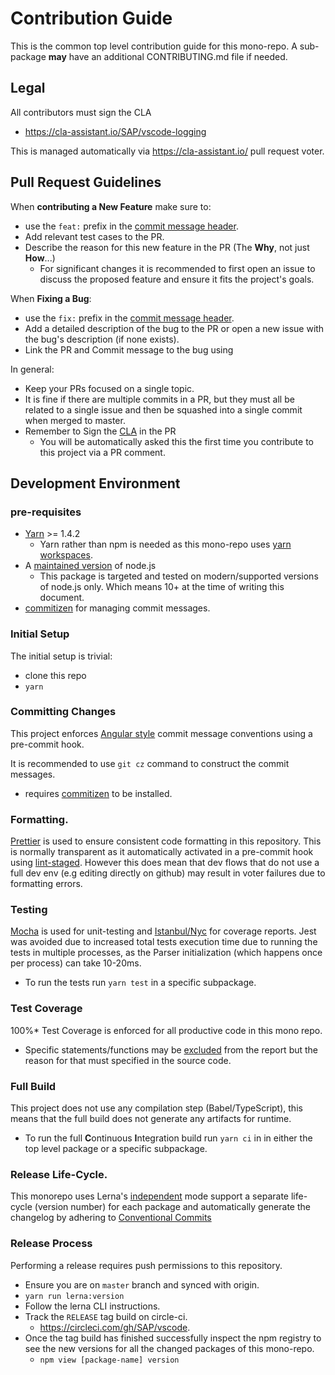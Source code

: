 # Contribution Guide

This is the common top level contribution guide for this mono-repo.
A sub-package **may** have an additional CONTRIBUTING.md file if needed.

## Legal

All contributors must sign the CLA

- https://cla-assistant.io/SAP/vscode-logging

This is managed automatically via https://cla-assistant.io/ pull request voter.

## Pull Request Guidelines

When **contributing a New Feature** make sure to:

- use the `feat:` prefix in the [commit message header](#committing-changes).
- Add relevant test cases to the PR.
- Describe the reason for this new feature in the PR (The **Why**, not just **How**...)
  - For significant changes it is recommended to first open an issue to discuss the proposed feature
    and ensure it fits the project's goals.

When **Fixing a Bug**:

- use the `fix:` prefix in the [commit message header](#committing-changes).
- Add a detailed description of the bug to the PR or open a new issue with the bug's description (if none exists).
- Link the PR and Commit message to the bug using

In general:

- Keep your PRs focused on a single topic.
- It is fine if there are multiple commits in a PR, but they must all be related to a single issue
  and then be squashed into a single commit when merged to master.
- Remember to Sign the [CLA](#legal) in the PR
  - You will be automatically asked this the first time you contribute to this project via a PR comment.

## Development Environment

### pre-requisites

- [Yarn](https://yarnpkg.com/lang/en/docs/install/) >= 1.4.2
  - Yarn rather than npm is needed as this mono-repo uses [yarn workspaces](https://yarnpkg.com/lang/en/docs/workspaces/).
- A [maintained version](https://nodejs.org/en/about/releases/) of node.js
  - This package is targeted and tested on modern/supported versions of node.js only.
    Which means 10+ at the time of writing this document.
- [commitizen](https://github.com/commitizen/cz-cli#installing-the-command-line-tool) for managing commit messages.

### Initial Setup

The initial setup is trivial:

- clone this repo
- `yarn`

### Committing Changes

This project enforces [Angular style](https://github.com/angular/angular/blob/master/CONTRIBUTING.md#commit) commit message conventions
using a pre-commit hook.

It is recommended to use `git cz` command to construct the commit messages.

- requires [commitizen](https://github.com/commitizen/cz-cli#installing-the-command-line-tool) to be installed.

### Formatting.

[Prettier](https://prettier.io/) is used to ensure consistent code formatting in this repository.
This is normally transparent as it automatically activated in a pre-commit hook using [lint-staged](https://github.com/okonet/lint-staged).
However this does mean that dev flows that do not use a full dev env (e.g editing directly on github)
may result in voter failures due to formatting errors.

### Testing

[Mocha][mocha] is used for unit-testing and [Istanbul/Nyc][istanbul] for coverage reports.
Jest was avoided due to increased total tests execution time due to running the tests in multiple processes,
as the Parser initialization (which happens once per process) can take 10-20ms.

[mocha]: https://mochajs.org/
[istanbul]: https://istanbul.js.org/

- To run the tests run `yarn test` in a specific subpackage.

### Test Coverage

100%\* Test Coverage is enforced for all productive code in this mono repo.

- Specific statements/functions may be [excluded][ignore_coverage] from the report but the reason for that must
  specified in the source code.

[ignore_coverage]: https://github.com/gotwarlost/istanbul/blob/master/ignoring-code-for-coverage.md

### Full Build

This project does not use any compilation step (Babel/TypeScript), this means that the full build
does not generate any artifacts for runtime.

- To run the full **C**ontinuous **I**ntegration build run `yarn ci` in in either the top level package or a specific subpackage.

### Release Life-Cycle.

This monorepo uses Lerna's [independent][lerna-mode] mode support a separate life-cycle (version number)
for each package and automatically generate the changelog by adhering to [Conventional Commits][cc]

[lerna-mode]: https://github.com/lerna/lerna#independent-mode
[cc]: https://www.conventionalcommits.org/en/v1.0.0/

### Release Process

Performing a release requires push permissions to this repository.

- Ensure you are on `master` branch and synced with origin.
- `yarn run lerna:version`
- Follow the lerna CLI instructions.
- Track the `RELEASE` tag build on circle-ci.
  - https://circleci.com/gh/SAP/vscode.
- Once the tag build has finished successfully inspect the npm registry to see the new versions
  for all the changed packages of this mono-repo.
  - `npm view [package-name] version`
